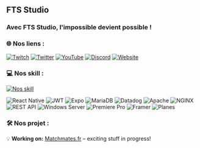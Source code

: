 ## FTS Studio

### Avec FTS Studio, l'impossible devient possible !

### 🌐 Nos liens :
[![Twitch](https://img.shields.io/badge/Twitch-%239146FF.svg?logo=Twitch&logoColor=white)](https://twitch.tv/eivordoa) [![Twitter](https://img.shields.io/badge/Twitter-%231DA1F2.svg?logo=Twitter&logoColor=white)](https://twitter.com/fts_studio) [![YouTube](https://img.shields.io/badge/YouTube-%23FF0000.svg?logo=YouTube&logoColor=white)](https://youtube.com/@Eivor_Off) [![Discord](https://img.shields.io/discord/811668677577146409?logo=discord&logoColor=white)](https://youtube.com/@Eivor_Off) [![Website](https://img.shields.io/badge/Website-%23FF0000.svg?logo=Website&logoColor=white)](https://fts-studio.com)

### 💻 Nos skill :
[![Nos skill](https://skillicons.dev/icons?i=js,ts,html,css,sass,php,cpp,lua,react,threejs,webpack,express,jquery,electron,tailwind,styledcomponents,svelte,vue,kotlin,gradle,python,vercel,netlify,nextjs,nestjs,discordjs,md,htmx,firebase,mysql,supabase,cloudflare,pnpm,nodejs,yarn,docker,git,github,linux,windows,figma,blender,photoshop,canva,gimp)](fts-studio.com)

![React Native](https://img.shields.io/badge/React_Native-61DAFB?style=for-the-badge&logo=react&logoColor=black)
![JWT](https://img.shields.io/badge/JWT-000000?style=for-the-badge&logo=json-web-token&logoColor=white)
![Expo](https://img.shields.io/badge/Expo-1B1F23?style=for-the-badge&logo=expo&logoColor=white)
![MariaDB](https://img.shields.io/badge/MariaDB-003545?style=for-the-badge&logo=mariadb&logoColor=white)
![Datadog](https://img.shields.io/badge/Datadog-632CA6?style=for-the-badge&logo=datadog&logoColor=white)
![Apache](https://img.shields.io/badge/Apache-D22128?style=for-the-badge&logo=apache&logoColor=white)
![NGINX](https://img.shields.io/badge/NGINX-009639?style=for-the-badge&logo=nginx&logoColor=white)
![REST API](https://img.shields.io/badge/REST%20API-000000?style=for-the-badge&logo=api&logoColor=white)
![Windows Server](https://img.shields.io/badge/Windows%20Server-0078D6?style=for-the-badge&logo=windows&logoColor=white)
![Premiere Pro](https://img.shields.io/badge/Premiere%20Pro-9999FF?style=for-the-badge&logo=adobe-premiere-pro&logoColor=white)
![Framer](https://img.shields.io/badge/Framer-0055FF?style=for-the-badge&logo=framer&logoColor=white)
![Planes](https://img.shields.io/badge/Planes-000000?style=for-the-badge&logo=airplane&logoColor=white)

### 🛠️ Nos projet :
💡 **Working on:** [Matchmates.fr](https://matchmates.fr) – exciting stuff in progress!
